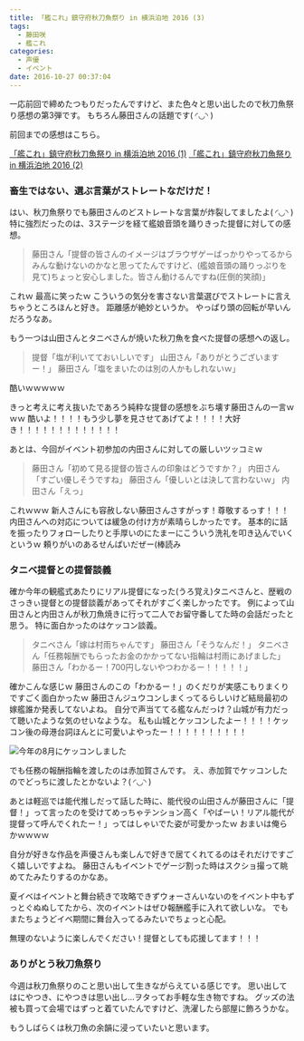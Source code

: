 ```yaml
---
title: 「艦これ」鎮守府秋刀魚祭り in 横浜泊地 2016 (3)
tags:
  - 藤田咲
  - 艦これ
categories:
  - 声優
  - イベント
date: 2016-10-27 00:37:04
---
```



一応前回で締めたつもりだったんですけど、また色々と思い出したので秋刀魚祭り感想の第3弾です。
もちろん藤田さんの話題です( ◜◡◝ )

前回までの感想はこちら。

[「艦これ」鎮守府秋刀魚祭り in 横浜泊地 2016 (1)](/sblog/2016/10/23/sanma-2016-1/ "「艦これ」鎮守府秋刀魚祭り in 横浜泊地 2016 (1)")
[「艦これ」鎮守府秋刀魚祭り in 横浜泊地 2016 (2)](/sblog/2016/10/24/sanma-2016-2/ "「艦これ」鎮守府秋刀魚祭り in 横浜泊地 2016 (2)")

### 畜生ではない、選ぶ言葉がストレートなだけだ！

はい、秋刀魚祭りでも藤田さんのどストレートな言葉が炸裂してましたよ( ◜◡◝ )
特に強烈だったのは、3ステージを経て艦娘音頭を踊りきった提督に対しての感想。

> 藤田さん「提督の皆さんのイメージはブラウザゲーばっかりやってるからみんな動けないのかなと思ってたんですけど、(艦娘音頭の踊りっぷりを見て)ちょっと安心しました。皆さん動けるんですね(圧倒的笑顔)」

これｗ
最高に笑ったｗ
こういうの気分を害さない言葉選びでストレートに言えちゃうところほんと好き。
距離感が絶妙というか。
やっぱり頭の回転が早いんだろうなあ。

もう一つは山田さんとタニベさんが焼いた秋刀魚を食べた提督の感想への返し。

> 提督「塩が利いてておいしいです」
> 山田さん「ありがとうございますー！」
> 藤田さん「塩をまいたのは別の人かもしれないｗ」

酷いｗｗｗｗｗ

きっと考えに考え抜いたであろう純粋な提督の感想をぶち壊す藤田さんの一言ｗｗｗ
酷いよ！！！！もう少し夢を見させてあげてよ！！！！大好き！！！！！！！！！！！！！


あとは、今回がイベント初参加の内田さんに対しての厳しいツッコミｗ

> 藤田さん「初めて見る提督の皆さんの印象はどうですか？」
> 内田さん「すごい優しそうですね」
> 藤田さん「優しいとは決して言わないｗ」
> 内田さん「えっ」

これｗｗｗ
新人さんにも容赦しない藤田さんさすがっす！尊敬するっす！！！
内田さんへの対応については緩急の付け方が素晴らしかったです。
基本的に話を振ったりフォローしたりと手厚いのにたまーにこういう洗礼を叩き込んでいくというｗ
頼りがいのあるせんぱいだぜー(棒読み

### タニベ提督との提督談義

確か今年の観艦式あたりにリアル提督になった(うろ覚え)タニベさんと、歴戦のさっきぃ提督との提督談義があってそれがすごく楽しかったです。
例によって山田さんと内田さんが秋刀魚焼きに行って二人でお留守番してた時の会話だったと思う。
特に面白かったのはケッコン談義。

> タニベさん「嫁は村雨ちゃんです」
> 藤田さん「そうなんだ！」
> タニベさん「任務報酬でもらったお金のかかってない指輪は村雨にあげました」
> 藤田さん「わかるー！700円しないやつわかるー！！！！！」

確かこんな感じｗ
藤田さんのこの「わかるー！」のくだりが実感こもりまくりですごく面白かったｗ
藤田さんジュウコンしまくってるらしいけど結局最初の嫁艦誰か発表してないよね。
自分で声当ててる艦なんだっけ？山城が有力だって聴いたような気のせいなような。
私も山城とケッコンしたよー！！！！ケッコン後の母港台詞ほんとに可愛いよやったー！！！！！！！！！！

![今年の8月にケッコンしました](/sblog/img/20160821_KanColle.png)

でも任務の報酬指輪を渡したのは赤加賀さんです。
え、赤加賀でケッコンしたのでどっちに渡したとかないよ？( ◜◡◝ )

あとは軽巡では能代推しだって話した時に、能代役の山田さんが藤田さんに「提督！」って言ったのを受けてめっちゃテンション高く「やばーい！リアル能代が提督って呼んでくれたー！」ってはしゃいでた姿が可愛かったｗ
おまいは俺らかｗｗｗｗ

自分が好きな作品を声優さんも楽しんで好きで居てくれてるのはそれだけですごく嬉しいですよね。
藤田さんもイベントでゲージ割った時はスクショ撮って眺めてたみたりするのかなあ。

夏イベはイベントと舞台続きで攻略できずウォーさんいないのをイベント中もずっとぐぬぬしてたから、次のイベントはぜひ報酬艦手に入れて欲しいな。
でもまたちょうどイベ期間に舞台入ってるみたいでちょっと心配。

無理のないように楽しんでください！提督としても応援してます！！！

### ありがとう秋刀魚祭り

今週は秋刀魚祭りのこと思い出して生きながらえている感じです。
思い出してはにやつき、にやつきは思い出し…ヲタってお手軽な生き物ですね。
グッズの法被も買って会場ではずっと着ていたんですけど、洗濯したら部屋に飾ろうかな。

もうしばらくは秋刀魚の余韻に浸っていたいと思います。
